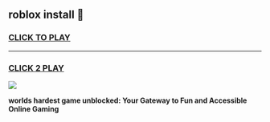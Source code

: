 
## roblox install 👋
<h3>
<a href="https://premium.freeplayer.one?title=roblox_install&ref=13F">CLICK TO PLAY</a></h3>
<hr>

<h3>
<a href="https://premium.freeplayer.one?title=roblox_install&ref=13F">CLICK 2 PLAY</a>
  
</h3>

<a href="https://premium.freeplayer.one?title=roblox_install&ref=12F/"><img src="https://clearcache.store/games.png"></a>


**worlds hardest game unblocked: Your Gateway to Fun and Accessible Online Gaming**
